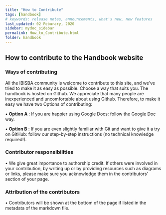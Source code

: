 ```yaml
---
title: "How to Contribute"
tags: [handbook]
# keywords: release notes, announcements, what's new, new features
last_updated: 02 Feburary, 2020
sidebar: mydoc_sidebar
permalink: How_to_Contribute.html
folder: handbook
---
```


## How to contribute to the Handbook website 

### Ways of contributing
  All the IBISBA community is welcome to contribute to this site, and we’ve tried to make it as easy as possible. Choose a way that suits you. The handbook is hosted on Github. We appreciate that many people are inexperienced and uncomfortable about using Github. Therefore, to make it easy we have two Options of contributing: 

  •	**Option A** : If you are happier using Google Docs: follow the Google Doc way.  
  
  •	**Option B** : If you are even slightly familiar with Git and want to give it a try on GitHub: follow our step-by-step instructions
                 (no technical knowledge required!).  
                 
                 
### Contributor responsibilities
  
• We give great importance to authorship credit. If others were involved in your contribution, by writing up or by providing resources such as diagrams or links, 
  please make sure you acknowledge them in the contributors’ section of your page.
  
### Attribution of the contributors
• Contributors will be shown at the bottom of the page if listed in the metadata of the markdown file.
  
